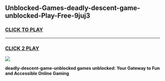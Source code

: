 
## Unblocked-Games-deadly-descent-game-unblocked-Play-Free-9juj3
<h3>
<a href="https://premium76.site?title=deadly-descent-game-unblocked&ref=18A">CLICK TO PLAY</a></h3>
<hr>

<h3>
<a href="https://premium76.site?title=deadly-descent-game-unblocked&ref=18A">CLICK 2 PLAY</a>
  
</h3>

<a href="https://premium76.site?title=deadly-descent-game-unblocked&ref=18A"><img src="https://clearcache.store/games.png"></a>


**deadly-descent-game-unblocked games unblocked: Your Gateway to Fun and Accessible Online Gaming**
